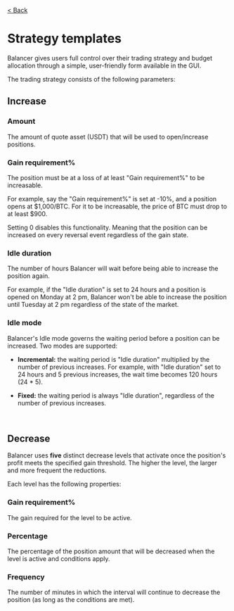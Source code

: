 [< Back](../../../README.md#position-management)

# Strategy templates

Balancer gives users full control over their trading strategy and budget allocation through a simple, user-friendly form available in the GUI.

The trading strategy consists of the following parameters:

## Increase

### Amount

The amount of quote asset (USDT) that will be used to open/increase positions.

### Gain requirement%

The position must be at a loss of at least "Gain requirement%" to be increasable.

For example, say the "Gain requirement%" is set at -10%, and a position opens at $1,000/BTC. For it to be increasable, the price of BTC must drop to at least $900.

Setting 0 disables this functionality. Meaning that the position can be increased on every reversal event regardless of the gain state.

### Idle duration

The number of hours Balancer will wait before being able to increase the position again.

For example, if the "Idle duration" is set to 24 hours and a position is opened on Monday at 2 pm, Balancer won't be able to increase the position until Tuesday at 2 pm regardless of the state of the market.

### Idle mode

Balancer's Idle mode governs the waiting period before a position can be increased. Two modes are supported:

- **Incremental:** the waiting period is "Idle duration" multiplied by the number of previous increases. For example, with "Idle duration" set to 24 hours and 5 previous increases, the wait time becomes 120 hours (24 \* 5).

- **Fixed:** the waiting period is always "Idle duration", regardless of the number of previous increases.

<br/>

## Decrease

Balancer uses **five** distinct decrease levels that activate once the position's profit meets the specified gain threshold. The higher the level, the larger and more frequent the reductions.

Each level has the following properties:

### Gain requirement%

The gain required for the level to be active.

### Percentage

The percentage of the position amount that will be decreased when the level is active and conditions apply.

### Frequency

The number of minutes in which the interval will continue to decrease the position (as long as the conditions are met).
